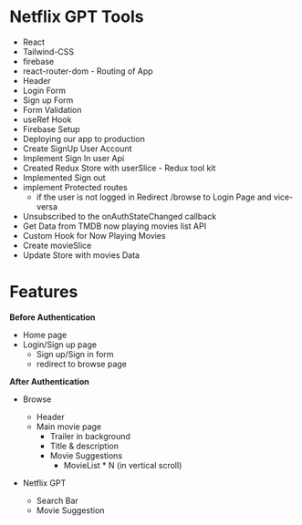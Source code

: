 # Netflix GPT Tools

- React
- Tailwind-CSS
- firebase
- react-router-dom - Routing of App
- Header
- Login Form
- Sign up Form
- Form Validation
- useRef Hook
- Firebase Setup
- Deploying our app to production
- Create SignUp User Account
- Implement Sign In user Api
- Created Redux Store with userSlice - Redux tool kit
- Implemented Sign out
- implement Protected routes
  - if the user is not logged in Redirect /browse to Login Page and vice-versa
- Unsubscribed to the onAuthStateChanged callback
- Get Data from TMDB now playing movies list API
- Custom Hook for Now Playing Movies
- Create movieSlice
- Update Store with movies Data

# Features

**Before Authentication**

- Home page
- Login/Sign up page
  - Sign up/Sign in form
  - redirect to browse page

**After Authentication**

- Browse

  - Header
  - Main movie page
    - Trailer in background
    - Title & description
    - Movie Suggestions
      - MovieList \* N (in vertical scroll)

- Netflix GPT
  - Search Bar
  - Movie Suggestion
